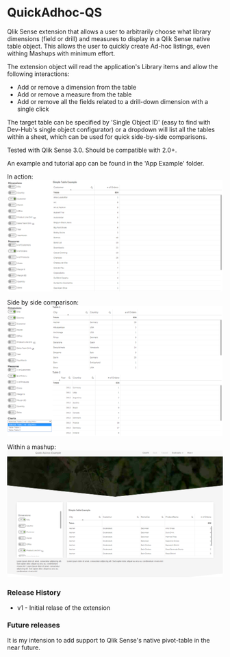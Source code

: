 # QuickAdhoc-QS
Qlik Sense extension that allows a user to arbitrarily choose what library dimensions (field or drill) and measures to display in a Qlik Sense native table object. This allows the user to quickly create Ad-hoc listings, even withing Mashups with minimum effort.

The extension object will read the application's Library items and allow the following interactions:
  * Add or remove a dimension from the table
  * Add or remove a measure from the table
  * Add or remove all the fields related to a drill-down dimension with a single click

The target table can be specified by 'Single Object ID' (easy to find with Dev-Hub's single object configurator) or a dropdown will list all the tables within a sheet, which can be used for quick side-by-side comparisons.

Tested with Qlik Sense 3.0. Should be compatible with 2.0+.

An example and tutorial app can be found in the 'App Example' folder.

In action:
![alt text](./Screenshots/AnimatedExample.gif?raw=true) 

Side by side comparison:
![alt text](./Screenshots/MultipleTables.png?raw=true) 

Within a mashup:
![alt text](./Screenshots/Mashup.PNG?raw=true) 

### Release History
 * v1 - Initial relase of the extension

### Future releases
It is my intension to add support to Qlik Sense's native pivot-table in the near future.
 
